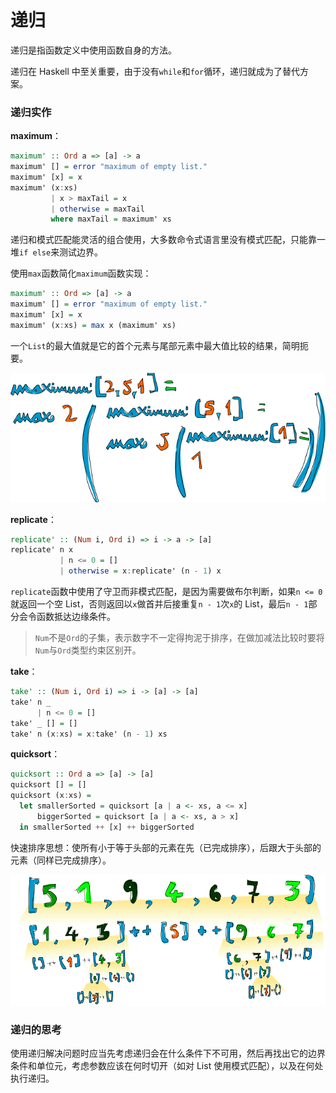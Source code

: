 # 递归

递归是指函数定义中使用函数自身的方法。

递归在 Haskell 中至关重要，由于没有`while`和`for`循环，递归就成为了替代方案。

### 递归实作

**maximum**：

```haskell
maximum' :: Ord a => [a] -> a
maximum' [] = error "maximum of empty list."
maximum' [x] = x
maximum' (x:xs)
         | x > maxTail = x
         | otherwise = maxTail
         where maxTail = maximum' xs
```

递归和模式匹配能灵活的组合使用，大多数命令式语言里没有模式匹配，只能靠一堆`if else`来测试边界。

使用`max`函数简化`maximum`函数实现：

```haskell
maximum' :: Ord => [a] -> a
maximum' [] = error "maximum of empty list."
maximum' [x] = x
maximum' (x:xs) = max x (maximum' xs)
```

一个`List`的最大值就是它的首个元素与尾部元素中最大值比较的结果，简明扼要。

![maximum](./accets/maximum.png)

**replicate**：

```haskell
replicate' :: (Num i, Ord i) => i -> a -> [a]
replicate' n x
           | n <= 0 = []
           | otherwise = x:replicate' (n - 1) x
```

`replicate`函数中使用了守卫而非模式匹配，是因为需要做布尔判断，如果`n <= 0`就返回一个空 List，否则返回以`x`做首并后接重复`n - 1`次`x`的 List，最后`n - 1`部分会令函数抵达边缘条件。

> `Num`不是`Ord`的子集，表示数字不一定得拘泥于排序，在做加减法比较时要将`Num`与`Ord`类型约束区别开。

**take**：

```haskell
take' :: (Num i, Ord i) => i -> [a] -> [a]
take' n _
      | n <= 0 = []
take' _ [] = []
take' n (x:xs) = x:take' (n - 1) xs
```

**quicksort**：

```haskell
quicksort :: Ord a => [a] -> [a]
quicksort [] = []
quicksort (x:xs) =
  let smallerSorted = quicksort [a | a <- xs, a <= x]
      biggerSorted = quicksort [a | a <- xs, a > x]
  in smallerSorted ++ [x] ++ biggerSorted
```

快速排序思想：使所有小于等于头部的元素在先（已完成排序），后跟大于头部的元素（同样已完成排序）。

![quicksort](./accets/quicksort.png)

### 递归的思考

使用递归解决问题时应当先考虑递归会在什么条件下不可用，然后再找出它的边界条件和单位元，考虑参数应该在何时切开（如对 List 使用模式匹配），以及在何处执行递归。
